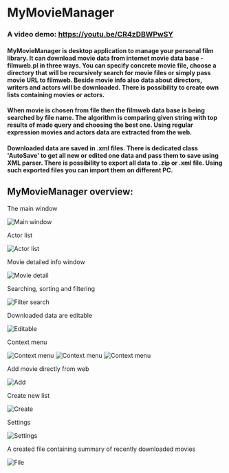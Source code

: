 # MyMovieManager
### A video demo: https://youtu.be/CR4zDBWPwSY
#### MyMovieManager is desktop application to manage your personal film library. It can download movie data from internet movie data base - filmweb.pl in three ways. You can specify concrete movie file, choose a directory that will be recursively search for movie files or simply pass movie URL to filmweb. Beside movie info also data about directors, writers and actors will be downloaded. There is possibility to create own lists containing movies or actors.

#### When movie is chosen from file then the filmweb data base is being searched by file name. The algorithm is comparing given string with top results of made query and choosing the best one. Using regular expression movies and actors data are extracted from the web.   

#### Downloaded data are saved in .xml files. There is dedicated class 'AutoSave' to get all new or edited one data and pass them to save using XML parser. There is possibility to export all data to .zip or .xml file. Using such exported files you can import them on different PC.

## MyMovieManager overview:

The main window

![Main window](overviewImages/main.PNG)

Actor list

![Actor list](overviewImages/actorList.PNG)

Movie detailed info window

![Movie detail](overviewImages/movieDetail.PNG)

Searching, sorting and filtering

![Filter search](overviewImages/searchFilter.PNG)

Downloaded data are editable

![Editable](overviewImages/edit.PNG)

Context menu

![Context menu](overviewImages/contextMenu1.PNG)
![Context menu](overviewImages/contextMenu2.PNG)
![Context menu](overviewImages/contextMenu3.PNG)

Add movie directly from web

![Add](overviewImages/addWeb.PNG)

Create new list 

![Create](overviewImages/newList.PNG)

Settings

![Settings](overviewImages/settings.PNG)

A created file containing summary of recently downloaded movies

![File](overviewImages/downloadSummary.PNG)